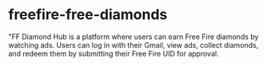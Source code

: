 # freefire-free-diamonds
"FF Diamond Hub is a platform where users can earn Free Fire diamonds by watching ads. Users can log in with their Gmail, view ads, collect diamonds, and redeem them by submitting their Free Fire UID for approval. 
